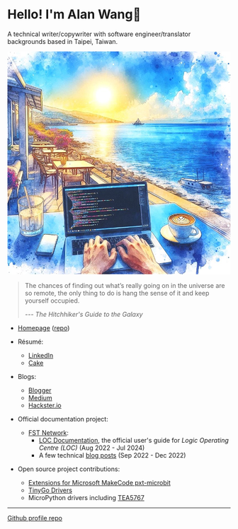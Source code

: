# Hello! I'm Alan Wang👋

A technical writer/copywriter with software engineer/translator backgrounds based in Taipei, Taiwan.

![profile](profile.jpg)

> The chances of finding out what’s really going on in the universe are so remote, the only thing to do is hang the sense of it and keep yourself occupied.
> 
> --- _The Hitchhiker's Guide to the Galaxy_

- [Homepage](https://alankrantas.github.io/) ([repo](https://github.com/alankrantas/alankrantas.github.io))

- Résumé:
  - [LinkedIn](https://www.linkedin.com/in/alankrantas/)
  - [Cake](https://www.cake.me/krantas)

- Blogs:
  - [Blogger](https://krantasblog.blogspot.com/)
  - [Medium](https://medium.com/@alankrantas)
  - [Hackster.io](https://www.hackster.io/alankrantas)

- Official documentation project:
  - [FST Network](https://www.fst.network/):
    - [LOC Documentation](https://loc-documentation.vercel.app/), the official user's guide for _Logic Operating Centre (LOC)_ (Aug 2022 - Jul 2024)
    - A few technical [blog posts](https://www.fst.network/blog) (Sep 2022 - Dec 2022)

- Open source project contributions:
  - [Extensions for Microsoft MakeCode pxt-microbit](https://makecode.microbit.org/extensions)
  - [TinyGo Drivers](https://pkg.go.dev/tinygo.org/x/drivers)
  - MicroPython drivers including [TEA5767](https://github.com/alankrantas/micropython-TEA5767)

---

[Github profile repo](https://github.com/alankrantas/alankrantas)
